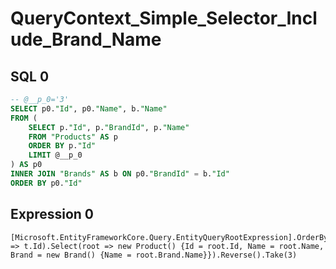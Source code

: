# QueryContext_Simple_Selector_Include_Brand_Name

## SQL 0

```sql
-- @__p_0='3'
SELECT p0."Id", p0."Name", b."Name"
FROM (
    SELECT p."Id", p."BrandId", p."Name"
    FROM "Products" AS p
    ORDER BY p."Id"
    LIMIT @__p_0
) AS p0
INNER JOIN "Brands" AS b ON p0."BrandId" = b."Id"
ORDER BY p0."Id"
```

## Expression 0

```text
[Microsoft.EntityFrameworkCore.Query.EntityQueryRootExpression].OrderByDescending(t => t.Id).Select(root => new Product() {Id = root.Id, Name = root.Name, Brand = new Brand() {Name = root.Brand.Name}}).Reverse().Take(3)
```


